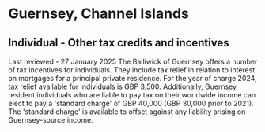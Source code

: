 # Guernsey, Channel Islands
## Individual - Other tax credits and incentives
Last reviewed - 27 January 2025
The Bailiwick of Guernsey offers a number of tax incentives for individuals. They include tax relief in relation to interest on mortgages for a principal private residence. For the year of charge 2024, tax relief available for individuals is GBP 3,500.
Additionally, Guernsey resident individuals who are liable to pay tax on their worldwide income can elect to pay a 'standard charge' of GBP 40,000 (GBP 30,000 prior to 2021). The 'standard charge' is available to offset against any liability arising on Guernsey-source income.
